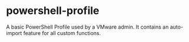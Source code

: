# powershell-profile
A basic PowerShell Profile used by a VMware admin. It contains an auto-import feature for all custom functions.

